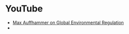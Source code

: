 # YouTube
- [Max Auffhammer on Global Environmental Regulation](https://www.youtube.com/watch?v=cTKyqUtTDqo&pp=ygUUYmVhaHJzIGVudmlyb25tZW50YWw%3D)
- 